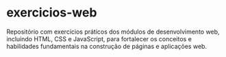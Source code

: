 # exercicios-web
Repositório com exercícios práticos dos módulos de desenvolvimento web, incluindo HTML, CSS e JavaScript, para fortalecer os conceitos e habilidades fundamentais na construção de páginas e aplicações web.
